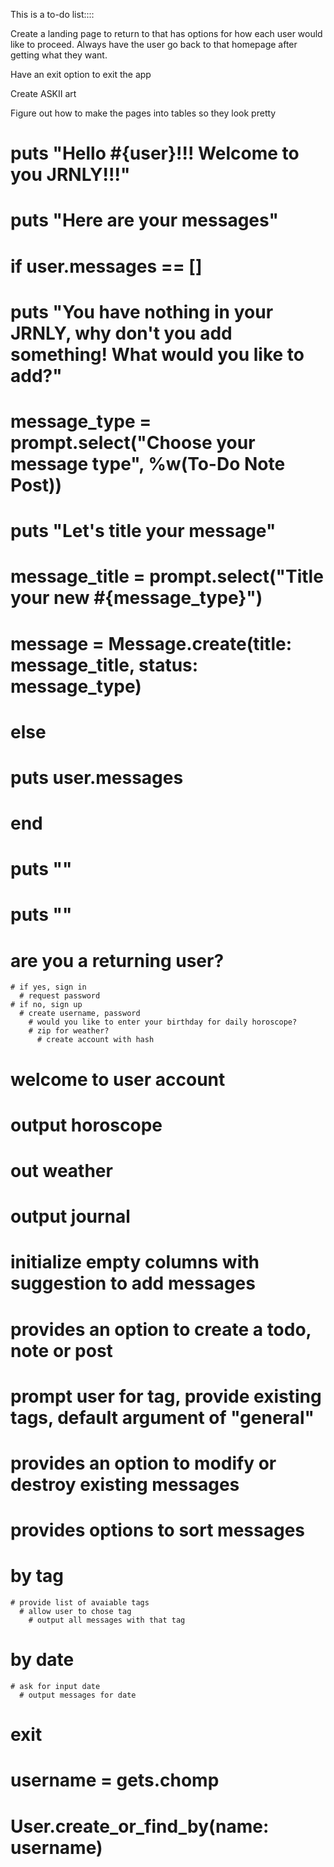 This is a to-do list::::

Create a landing page to return to that has options for how each user would like to proceed. Always have the user go back to that homepage after getting what they want. 

Have an exit option to exit the app

Create ASKII art 

Figure out how to make the pages into tables so they look pretty

# puts "Hello #{user}!!! Welcome to you JRNLY!!!"
# puts "Here are your messages"
# if user.messages == []
#     puts "You have nothing in your JRNLY, why don't you add something! What would you like to add?"
#     message_type = prompt.select("Choose your message type", %w(To-Do Note Post))
#     puts "Let's title your message"
#     message_title = prompt.select("Title your new #{message_type}")
#     message = Message.create(title: message_title, status: message_type)

# else 
#     puts user.messages
# end
# puts ""
# puts ""

 

  # are you a returning user?
    # if yes, sign in
      # request password
    # if no, sign up
      # create username, password
        # would you like to enter your birthday for daily horoscope?
        # zip for weather?
          # create account with hash

# welcome to user account
# output horoscope
# out weather
# output journal
  # initialize empty columns with suggestion to add messages

# provides an option to create a todo, note or post
  # prompt user for tag, provide existing tags, default argument of "general"
# provides an option to modify or destroy existing messages
  #


# provides options to sort messages
  # by tag
    # provide list of avaiable tags
      # allow user to chose tag
        # output all messages with that tag
  # by date
    # ask for input date
      # output messages for date

# exit

# username = gets.chomp

# User.create_or_find_by(name: username)


